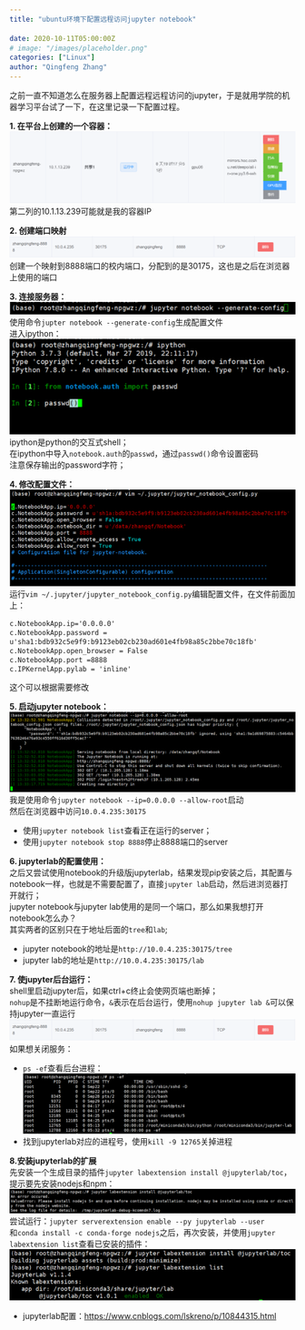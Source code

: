 ```yaml
---
title: "ubuntu环境下配置远程访问jupyter notebook"

date: 2020-10-11T05:00:00Z
# image: "/images/placeholder.png"
categories: ["Linux"]
author: "Qingfeng Zhang"
---
```


之前一直不知道怎么在服务器上配置远程远程访问的jupyter，于是就用学院的机器学习平台试了一下，在这里记录一下配置过程。

**1\. 在平台上创建的一个容器：**  
![](images/ubuntu-jupyter/Image2.jpg)  
第二列的10.1.13.239可能就是我的容器IP

**2\. 创建端口映射**  
![](images/ubuntu-jupyter/Image3.jpg)  
创建一个映射到8888端口的校内端口，分配到的是30175，这也是之后在浏览器上使用的端口

**3\. 连接服务器：**  
![](images/ubuntu-jupyter/Image4.jpg)  
使用命令`jupter notebook --generate-config`生成配置文件  
进入ipython：  
![](images/ubuntu-jupyter/Image5.jpg)  
ipython是python的交互式shell；  
在ipython中导入`notebook.auth`的`passwd`，通过`passwd()`命令设置密码  
注意保存输出的password字符；

**4\. 修改配置文件：**  
![](images/ubuntu-jupyter/Image6.jpg)  
运行`vim ~/.jupyter/jupyter_notebook_config.py`编辑配置文件，在文件前面加上：

```
c.NotebookApp.ip='0.0.0.0'  
c.NotebookApp.password = u'sha1:bdb932c5e9f9:b9123eb02cb230ad601e4fb98a85c2bbe70c18fb'  
c.NotebookApp.open_browser = False  
c.NotebookApp.port =8888  
c.IPKernelApp.pylab = 'inline'  
```
  
这个可以根据需要修改

**5\. 启动jupyter notebook：**  
![](images/ubuntu-jupyter/Image7.jpg)  
我是使用命令`jupyter notebook --ip=0.0.0.0 --allow-root`启动  
然后在浏览器中访问`10.0.4.235:30175`

  * 使用`jupyter notebook list`查看正在运行的server；
  * 使用`jupyter notebook stop 8888`停止8888端口的server

**6\. jupyterlab的配置使用：**  
之后又尝试使用notebook的升级版jupyterlab，结果发现pip安装之后，其配置与notebook一样，也就是不需要配置了，直接`jupyter
lab`启动，然后进浏览器打开就行；  
jupyter notebook与jupyter lab使用的是同一个端口，那么如果我想打开notebook怎么办？  
其实两者的区别只在于地址后面的`tree`和`lab`;

  * jupyter notebook的地址是`http://10.0.4.235:30175/tree`
  * jupyter lab的地址是`http://10.0.4.235:30175/lab`

**7\. 使jupyter后台运行：**  
shell里启动jupyter后，如果ctrl+c终止会使网页端也断掉；  
`nohup`是不挂断地运行命令，`&`表示在后台运行，使用`nohup jupyter lab &`可以保持jupyter一直运行  
![](images/ubuntu-jupyter/Image8.jpg)  
如果想关闭服务：

  * `ps -ef`查看后台进程： ![](images/ubuntu-jupyter/Image9.jpg)
  * 找到jupyterlab对应的进程号，使用`kill -9 12765`关掉进程

**8.安装jupyterlab的扩展**  
先安装一个生成目录的插件`jupyter labextension install @jupyterlab/toc`，提示要先安装nodejs和npm：  
![](images/ubuntu-jupyter/Image10.jpg)  
尝试运行：`jupyter serverextension enable --py jupyterlab --user`  
和`conda install -c conda-forge nodejs`之后，再次安装，并使用`jupyter labextension
list`查看已安装的插件：  
![](images/ubuntu-jupyter/Image11.jpg)

  * jupyterlab配置：<https://www.cnblogs.com/lskreno/p/10844315.html>
